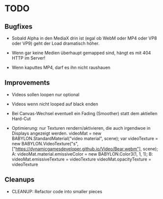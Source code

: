 
TODO
====

Bugfixes
--------

- Sobald Alpha in den MediaX drin ist (egal ob WebM oder MP4 oder VP8 oder VP9)
  geht der Load dramatisch höher.

- Wenn gar keine Medien überhaupt gemapped sind, hängt
  es mit 404 HTTP im Server!

- Wenn kaputtes MP4, darf es ihn nicht raushauen

Improvements
------------

- Videos sollen loopen nur optional

- Videos wenn nicht looped auf black enden

- Bei Canvas-Wechsel eventuell ein Fading (Smoother)
  statt dem aktiellen Hard-Cut

- Optimierung: nur Texturen rendern/aktivieren, die auch irgendwoe in Displays
  angezeigt werden.
  videoMat = new BABYLON.StandardMaterial("video material", scene);
  var videoTexture = new BABYLON.VideoTexture("s", ["https://dynamicgamesdeveloper.github.io/Video/Bear.webm"], scene);
  A: videoMat.material.emissiveColor = new BABYLON.Color3(1, 1, 1);
  B: videoMat.emissiveTexture = videoTexture
  videoMat.opacityTexture = videoTexture

Cleanups
--------

- CLEANUP:
  Refactor code into smaller pieces

